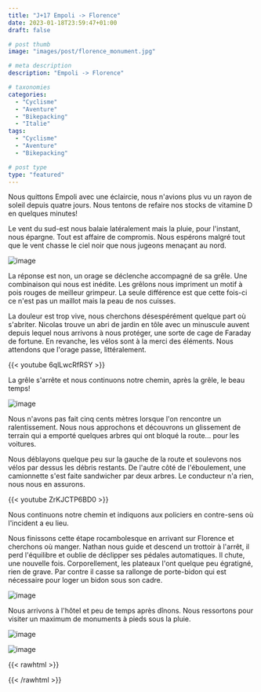 ```yaml
---
title: "J+17 Empoli -> Florence"
date: 2023-01-18T23:59:47+01:00
draft: false

# post thumb
image: "images/post/florence_monument.jpg"

# meta description
description: "Empoli -> Florence"

# taxonomies
categories:
  - "Cyclisme" 
  - "Aventure" 
  - "Bikepacking"
  - "Italie" 
tags:
  - "Cyclisme" 
  - "Aventure" 
  - "Bikepacking"

# post type
type: "featured"
---
```


Nous quittons Empoli avec une éclaircie, nous n'avions plus vu un rayon de soleil depuis quatre jours. Nous tentons de refaire nos stocks de vitamine D en quelques minutes!
 
Le vent du sud-est nous balaie latéralement mais la pluie, pour l'instant, nous épargne. Tout est affaire de compromis. Nous espérons malgré tout que le vent chasse le ciel noir que nous jugeons menaçant au nord. 

![image](../../images/post/florence_ciel.jpg)
 
La réponse est non, un orage se déclenche accompagné de sa grêle. Une combinaison qui nous est inédite. Les grêlons nous impriment un motif à pois rouges de meilleur grimpeur. La seule différence est que cette fois-ci ce n'est pas un maillot mais la peau de nos cuisses. 

La douleur est trop vive, nous cherchons désespérément quelque part où s'abriter. Nicolas trouve un abri de jardin en tôle avec un minuscule auvent depuis lequel nous arrivons à nous protéger, une sorte de cage de Faraday de fortune. En revanche, les vélos sont à la merci des éléments. Nous attendons que l'orage passe, littéralement. 

{{< youtube 6qlLwcRfRSY >}} 

La grêle s'arrête et nous continuons notre chemin, après la grêle, le beau temps! 

![image](../../images/post/florence_sale.jpg)

Nous n'avons pas fait cinq cents mètres lorsque l'on rencontre un ralentissement. Nous nous approchons et découvrons un glissement de terrain qui a emporté quelques arbres qui ont bloqué la route... pour les voitures. 

Nous déblayons quelque peu sur la gauche de la route et soulevons nos vélos par dessus les débris restants. De l'autre côté de l'éboulement, une camionnette s'est faite sandwicher par deux arbres. Le conducteur n'a rien, nous nous en assurons. 

{{< youtube ZrKJCTP6BD0 >}} 

Nous continuons notre chemin et indiquons aux policiers en contre-sens où l'incident a eu lieu.

Nous finissons cette étape rocambolesque en arrivant sur Florence et cherchons où manger. Nathan nous guide et descend un trottoir à l'arrêt, il perd l'équilibre et oublie de déclipper ses pédales automatiques. Il chute, une nouvelle fois. Corporellement, les plateaux l'ont quelque peu égratigné, rien de grave. Par contre il casse sa rallonge de porte-bidon qui est nécessaire pour loger un bidon sous son cadre. 

![image](../../images/post/florence_monument_jour.jpg)

Nous arrivons à l'hôtel et peu de temps après dînons. Nous ressortons pour visiter un maximum de monuments à pieds sous la pluie. 

![image](../../images/post/florence_statue.jpg)

![image](../../images/post/florence_pont.jpg)

{{< rawhtml >}} 
<div class="strava-embed-placeholder" data-embed-type="activity" data-embed-id="8413454203"></div><script src="https://strava-embeds.com/embed.js"></script>
{{< /rawhtml >}}
